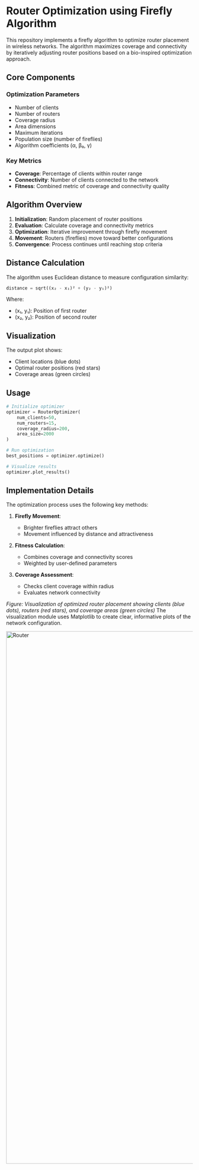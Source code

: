 # Router Optimization using Firefly Algorithm

This repository implements a firefly algorithm to optimize router placement in wireless networks. The algorithm maximizes coverage and connectivity by iteratively adjusting router positions based on a bio-inspired optimization approach.

## Core Components

### Optimization Parameters
- Number of clients
- Number of routers
- Coverage radius
- Area dimensions
- Maximum iterations
- Population size (number of fireflies)
- Algorithm coefficients (α, β₀, γ)

### Key Metrics
- **Coverage**: Percentage of clients within router range
- **Connectivity**: Number of clients connected to the network
- **Fitness**: Combined metric of coverage and connectivity quality

## Algorithm Overview

1. **Initialization**: Random placement of router positions
2. **Evaluation**: Calculate coverage and connectivity metrics
3. **Optimization**: Iterative improvement through firefly movement
4. **Movement**: Routers (fireflies) move toward better configurations
5. **Convergence**: Process continues until reaching stop criteria

## Distance Calculation

The algorithm uses Euclidean distance to measure configuration similarity:

```python
distance = sqrt((x₂ - x₁)² + (y₂ - y₁)²)
```

Where:
- (x₁, y₁): Position of first router
- (x₂, y₂): Position of second router

## Visualization

The output plot shows:
- Client locations (blue dots)
- Optimal router positions (red stars)
- Coverage areas (green circles)

## Usage

```python
# Initialize optimizer
optimizer = RouterOptimizer(
    num_clients=50,
    num_routers=15,
    coverage_radius=200,
    area_size=2000
)

# Run optimization
best_positions = optimizer.optimize()

# Visualize results
optimizer.plot_results()
```

## Implementation Details

The optimization process uses the following key methods:

1. **Firefly Movement**:
   - Brighter fireflies attract others
   - Movement influenced by distance and attractiveness

2. **Fitness Calculation**:
   - Combines coverage and connectivity scores
   - Weighted by user-defined parameters

3. **Coverage Assessment**:
   - Checks client coverage within radius
   - Evaluates network connectivity

*Figure: Visualization of optimized router placement showing clients (blue dots), routers (red stars), and coverage areas (green circles)*
The visualization module uses Matplotlib to create clear, informative plots of the network configuration.

<img width="1436" alt="Router" src="https://github.com/user-attachments/assets/5ccee803-6981-4f4b-a134-f9e50466f12e" />
